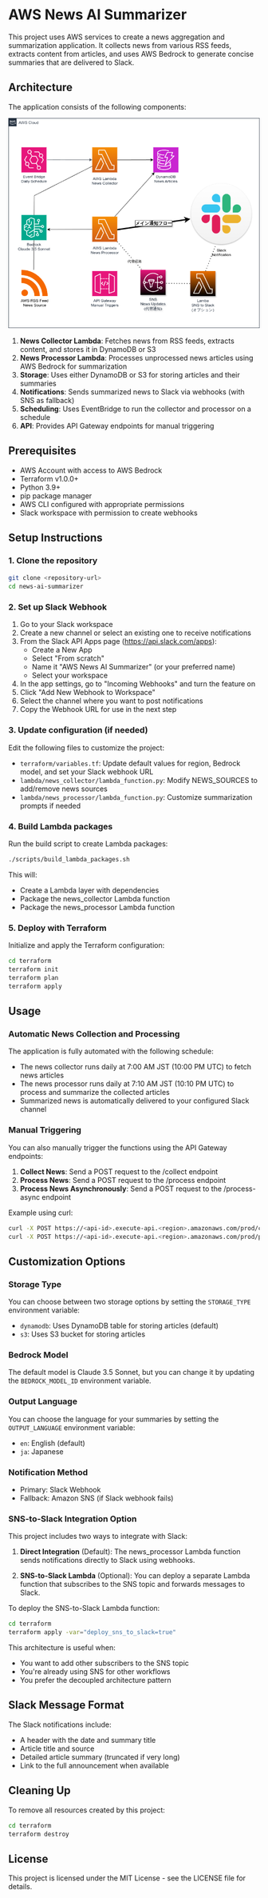 # AWS News AI Summarizer

This project uses AWS services to create a news aggregation and summarization application. It collects news from various RSS feeds, extracts content from articles, and uses AWS Bedrock to generate concise summaries that are delivered to Slack.

## Architecture

The application consists of the following components:

![AWS News AI Summarizer Architecture](./aws_news-ai-summarizer.drawio.png)

1. **News Collector Lambda**: Fetches news from RSS feeds, extracts content, and stores it in DynamoDB or S3
2. **News Processor Lambda**: Processes unprocessed news articles using AWS Bedrock for summarization
3. **Storage**: Uses either DynamoDB or S3 for storing articles and their summaries
4. **Notifications**: Sends summarized news to Slack via webhooks (with SNS as fallback)
5. **Scheduling**: Uses EventBridge to run the collector and processor on a schedule
6. **API**: Provides API Gateway endpoints for manual triggering

## Prerequisites

- AWS Account with access to AWS Bedrock
- Terraform v1.0.0+
- Python 3.9+
- pip package manager
- AWS CLI configured with appropriate permissions
- Slack workspace with permission to create webhooks

## Setup Instructions

### 1. Clone the repository

```bash
git clone <repository-url>
cd news-ai-summarizer
```

### 2. Set up Slack Webhook

1. Go to your Slack workspace
2. Create a new channel or select an existing one to receive notifications
3. From the Slack API Apps page (https://api.slack.com/apps):
   - Create a New App
   - Select "From scratch"
   - Name it "AWS News AI Summarizer" (or your preferred name)
   - Select your workspace
4. In the app settings, go to "Incoming Webhooks" and turn the feature on
5. Click "Add New Webhook to Workspace"
6. Select the channel where you want to post notifications
7. Copy the Webhook URL for use in the next step

### 3. Update configuration (if needed)

Edit the following files to customize the project:

- `terraform/variables.tf`: Update default values for region, Bedrock model, and set your Slack webhook URL
- `lambda/news_collector/lambda_function.py`: Modify NEWS_SOURCES to add/remove news sources
- `lambda/news_processor/lambda_function.py`: Customize summarization prompts if needed

### 4. Build Lambda packages

Run the build script to create Lambda packages:

```bash
./scripts/build_lambda_packages.sh
```

This will:
- Create a Lambda layer with dependencies
- Package the news_collector Lambda function
- Package the news_processor Lambda function

### 5. Deploy with Terraform

Initialize and apply the Terraform configuration:

```bash
cd terraform
terraform init
terraform plan
terraform apply
```

## Usage

### Automatic News Collection and Processing

The application is fully automated with the following schedule:
- The news collector runs daily at 7:00 AM JST (10:00 PM UTC) to fetch news articles
- The news processor runs daily at 7:10 AM JST (10:10 PM UTC) to process and summarize the collected articles
- Summarized news is automatically delivered to your configured Slack channel

### Manual Triggering

You can also manually trigger the functions using the API Gateway endpoints:

1. **Collect News**: Send a POST request to the /collect endpoint
2. **Process News**: Send a POST request to the /process endpoint
3. **Process News Asynchronously**: Send a POST request to the /process-async endpoint

Example using curl:

```bash
curl -X POST https://<api-id>.execute-api.<region>.amazonaws.com/prod/collect
curl -X POST https://<api-id>.execute-api.<region>.amazonaws.com/prod/process
```

## Customization Options

### Storage Type

You can choose between two storage options by setting the `STORAGE_TYPE` environment variable:

- `dynamodb`: Uses DynamoDB table for storing articles (default)
- `s3`: Uses S3 bucket for storing articles

### Bedrock Model

The default model is Claude 3.5 Sonnet, but you can change it by updating the `BEDROCK_MODEL_ID` environment variable.

### Output Language

You can choose the language for your summaries by setting the `OUTPUT_LANGUAGE` environment variable:

- `en`: English (default)
- `ja`: Japanese

### Notification Method

- Primary: Slack Webhook
- Fallback: Amazon SNS (if Slack webhook fails)

### SNS-to-Slack Integration Option

This project includes two ways to integrate with Slack:

1. **Direct Integration** (Default): The news_processor Lambda function sends notifications directly to Slack using webhooks.

2. **SNS-to-Slack Lambda** (Optional): You can deploy a separate Lambda function that subscribes to the SNS topic and forwards messages to Slack.

To deploy the SNS-to-Slack Lambda function:

```bash
cd terraform
terraform apply -var="deploy_sns_to_slack=true"
```

This architecture is useful when:
- You want to add other subscribers to the SNS topic
- You're already using SNS for other workflows
- You prefer the decoupled architecture pattern

## Slack Message Format

The Slack notifications include:
- A header with the date and summary title
- Article title and source
- Detailed article summary (truncated if very long)
- Link to the full announcement when available

## Cleaning Up

To remove all resources created by this project:

```bash
cd terraform
terraform destroy
```

## License

This project is licensed under the MIT License - see the LICENSE file for details.
